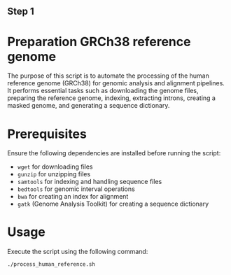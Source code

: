 ## Step 1  
# Preparation GRCh38 reference genome

The purpose of this script is to automate the processing of the human reference genome (GRCh38) for genomic analysis and alignment pipelines. It performs essential tasks such as downloading the genome files, preparing the reference genome, indexing, extracting introns, creating a masked genome, and generating a sequence dictionary.

# Prerequisites

Ensure the following dependencies are installed before running the script:

- `wget` for downloading files
- `gunzip` for unzipping files
- `samtools` for indexing and handling sequence files
- `bedtools` for genomic interval operations
- `bwa` for creating an index for alignment
- `gatk` (Genome Analysis Toolkit) for creating a sequence dictionary

# Usage

Execute the script using the following command:

```bash
./process_human_reference.sh
